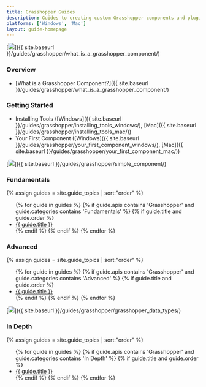 ```yaml
---
title: Grasshopper Guides
description: Guides to creating custom Grasshopper components and plugins.
platforms: ['Windows', 'Mac']
layout: guide-homepage
---
```


<!--the .snagit project for this image can be found next to the image -->
[<img src="{{ site.baseurl }}/images/grasshopper_guides_col1.png">]({{ site.baseurl }}/guides/grasshopper/what_is_a_grasshopper_component/)

### Overview

- [What is a Grasshopper Component?]({{ site.baseurl }}/guides/grasshopper/what_is_a_grasshopper_component/)

### Getting Started

- Installing Tools ([Windows]({{ site.baseurl }}/guides/grasshopper/installing_tools_windows/), [Mac]({{ site.baseurl }}/guides/grasshopper/installing_tools_mac/))
- Your First Component ([Windows]({{ site.baseurl }}/guides/grasshopper/your_first_component_windows/), [Mac]({{ site.baseurl }}/guides/grasshopper/your_first_component_mac/))

<!--column-->

<!--the .snagit project for this image can be found next to the image -->
[<img src="{{ site.baseurl }}/images/grasshopper_guides_col2.png">]({{ site.baseurl }}/guides/grasshopper/simple_component/)

### Fundamentals

<div class="trigger">
  {% assign guides = site.guide_topics | sort:"order" %}
  <ul>
  {% for guide in guides %}
    {% if guide.apis contains 'Grasshopper' and guide.categories contains 'Fundamentals' %}
      {% if guide.title and guide.order %}
        <li><a class="page-link" href="{{ guide.url | prepend: site.baseurl }}" title="{{ guide.description }}">{{ guide.title }}</a></li>
      {% endif %}
    {% endif %}
  {% endfor %}
  </ul>
</div>

### Advanced

<div class="trigger">
  {% assign guides = site.guide_topics | sort:"order" %}
  <ul>
  {% for guide in guides %}
    {% if guide.apis contains 'Grasshopper' and guide.categories contains 'Advanced' %}
      {% if guide.title and guide.order %}
        <li><a class="page-link" href="{{ guide.url | prepend: site.baseurl }}" title="{{ guide.description }}">{{ guide.title }}</a></li>
      {% endif %}
    {% endif %}
  {% endfor %}
  </ul>
</div>

<!--column-->

<!--the .snagit project for this image can be found next to the image -->
[<img src="{{ site.baseurl }}/images/grasshopper_guides_col3.png">]({{ site.baseurl }}/guides/grasshopper/grasshopper_data_types/)

### In Depth

<div class="trigger">
  {% assign guides = site.guide_topics | sort:"order" %}
  <ul>
  {% for guide in guides %}
    {% if guide.apis contains 'Grasshopper' and guide.categories contains 'In Depth' %}
      {% if guide.title and guide.order %}
        <li><a class="page-link" href="{{ guide.url | prepend: site.baseurl }}" title="{{ guide.description }}">{{ guide.title }}</a></li>
      {% endif %}
    {% endif %}
  {% endfor %}
  </ul>
</div>
